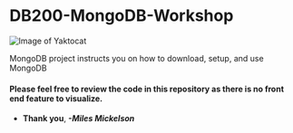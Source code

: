 # DB200-MongoDB-Workshop

![Image of Yaktocat](https://octodex.github.com/images/yaktocat.png)

MongoDB project instructs you on how to download, setup, and use MongoDB

#### Please feel free to review the code in this repository as there is no front end feature to visualize.

* **Thank you**, ***-Miles Mickelson***
